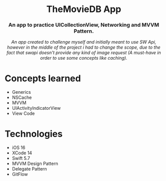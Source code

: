 <h1 align="center">TheMovieDB App</h1>

<h3 align="center"> An app to practice UICollectionView, Networking and MVVM Pattern.</h3>

<p align="center"><i>An app created to challenge myself and initially meant to use SW Api, however in the middle of the project i had to change the scope, due to the fact that swapi doesn't provide any kind of image request (A must-have in order to use some concepts like caching).</i></p>

# Concepts learned
- Generics
- NSCache
- MVVM
- UIActivityIndicatorView
- View Code

# Technologies
- iOS 16
- XCode 14
- Swift 5.7
- MVVM Design Pattern
- Delegate Pattern
- GitFlow



